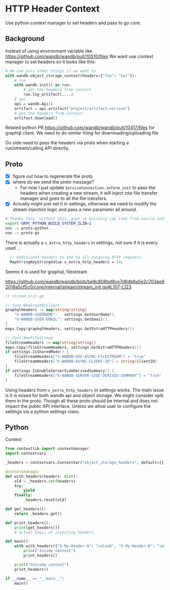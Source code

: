 # HTTP Header Context

Use python context manager to set headers and pass to go core.

## Background

Instead of using environment variable like https://github.com/wandb/wandb/pull/10510/files
We want use context manager to set headers so it looks like this:

```python
# We can pass other things if we want to
with wandb.object_storage_context(headers={"foo": "bar"}):
    # run
    with wandb.init() as run:
        # get the headers from context
        run.log_artifact(....)
    # api
    api = wandb.Api()
    artifact = api.artifact("project/artifact:version")
    # get the headers from context
    artifact.download()
```

Related python PR https://github.com/wandb/wandb/pull/10417/files for graphql client.
We need to do similar thing for downloading/uploading file

Go side need to pass the headers via proto when starting a run/stream/calling API directly.

## Proto

- [x] figure out how to regenerate the proto
- [x] where do we send the proto message?
  - For now I just update `ServiceConnection.inform_init` to pass the headers when creating a new stream, it will inject into file transfer manager and goes to all the file transfers.
- [x] Actually might just set it in settings, otherwise we need to modify the stream injection logic and pass a new parameter all around.

```bash
# Thanks Tony, without this, grpc is building cpp code from source and failed...
export GRPC_PYTHON_BUILD_SYSTEM_ZLIB=1
nox -s proto-python
nox -s proto-go
```

There is actually a `x_extra_http_headers` in settings, not sure if it is every used ...

```proto
  // Additional headers to add to all outgoing HTTP requests.
  MapStringKeyStringValue x_extra_http_headers = 14;
```

Seems it is used for graphql, filestream

https://github.com/wandb/wandb/blob/be8c808bd8ce7d6db6a5e2c703ae82018a5cf5c0/core/internal/stream/stream_init.go#L107-L123

```go
// stream_init.go

// func NewGraphQLClient
graphqlHeaders := map[string]string{
    "X-WANDB-USERNAME":   settings.GetUserName(),
    "X-WANDB-USER-EMAIL": settings.GetEmail(),
}
maps.Copy(graphqlHeaders, settings.GetExtraHTTPHeaders())

// func NewFileStream
fileStreamHeaders := map[string]string{}
maps.Copy(fileStreamHeaders, settings.GetExtraHTTPHeaders())
if settings.IsSharedMode() {
    fileStreamHeaders["X-WANDB-USE-ASYNC-FILESTREAM"] = "true"
    fileStreamHeaders["X-WANDB-ASYNC-CLIENT-ID"] = string(clientID)
}
if settings.IsEnableServerSideDerivedSummary() {
    fileStreamHeaders["X-WANDB-SERVER-SIDE-DERIVED-SUMMARY"] = "true"
}

```

Using headers from `x_extra_http_headers` in settings works.
The main issue is it is mixed for both wandb api and object storage.
We might consider split them in the proto. Though all these proto
should be internal and does not impact the public API interface.
Unless we allow user to configure the settings via a python settings class.

## Python

Context

```python
from contextlib import contextmanager
import contextvars

_headers = contextvars.ContextVar("object_storage_headers", default={})

@contextmanager
def with_headers(headers: dict):
    old = _headers.set(headers)
    try:
        yield
    finally:
        _headers.reset(old)

def get_headers():
    return _headers.get()

def print_headers():
    print(get_headers())
    # actual logic of injecting headers

def main():
    with with_headers({"X-My-Header-A": "valueA", "X-My-Header-B": "valueB"}):
        print("Inside context")
        print_headers()

    print("Outside context")
    print_headers()

if __name__ == "__main__":
    main()
```
